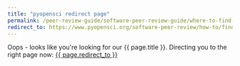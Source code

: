 ```yaml
---
title: "pyopensci redirect page"
permalink: /peer-review-guide/software-peer-review-guide/where-to-find-python-package-reviewers.html
redirect_to: https://www.pyopensci.org/software-peer-review/how-to/finding-reviewers.html
---
```



Oops - looks like you're looking for our {{ page.title }}. Directing you
to the right page now: <a href="{{ page.redirect_to }}"> {{ page.redirect_to }} </a>
